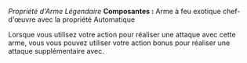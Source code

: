 _Propriété d'Arme Légendaire_
__Composantes :__ Arme à feu exotique chef-d'œuvre avec la propriété Automatique

Lorsque vous utilisez votre action pour réaliser une attaque avec cette arme, vous vous pouvez utiliser votre action bonus pour réaliser une attaque supplémentaire avec.